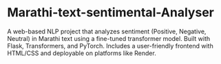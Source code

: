 # Marathi-text-sentimental-Analyser
A web-based NLP project that analyzes sentiment (Positive, Negative, Neutral) in Marathi text using a fine-tuned transformer model. Built with Flask, Transformers, and PyTorch. Includes a user-friendly frontend with HTML/CSS and deployable on platforms like Render.
